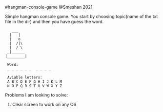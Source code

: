 #hangman-console-game @Smeshan 2021

Simple hangman console game. You start by choosing topic(name of the txt file in the dir) and then you have guess the word.
```
   ___
  |   |
  |   o
  |  /|\
  |  / \
 _|______
|________|

 Word:
 _ _ _ _ _ _  _ _ _ _

 Aviable letters:
 A B C D E F G H I J K L M
 N O P Q R S T U V W X Y Z
```
 Problems I am looking to solve:
 1. Clear screen to work on any OS

